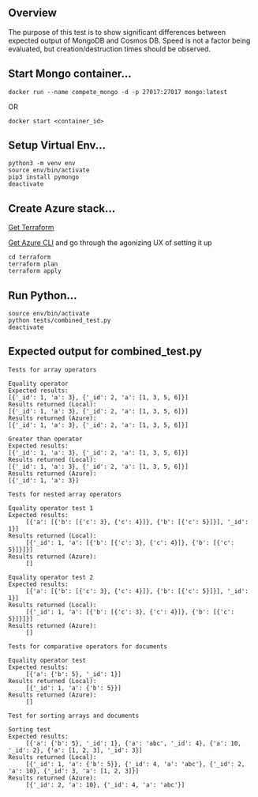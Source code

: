 ## Overview
The purpose of this test is to show significant differences between expected output of MongoDB and Cosmos DB. Speed is not a factor being evaluated, but creation/destruction times should be observed.

## Start Mongo container...
~~~~
docker run --name compete_mongo -d -p 27017:27017 mongo:latest
~~~~
OR
~~~~
docker start <container_id>
~~~~

## Setup Virtual Env...
~~~~
python3 -m venv env
source env/bin/activate
pip3 install pymongo
deactivate
~~~~

## Create Azure stack...

[Get Terraform](https://www.terraform.io/downloads.html)

[Get Azure CLI](https://docs.microsoft.com/en-us/cli/azure/install-azure-cli?view=azure-cli-latest) and go through the agonizing UX of setting it up
~~~~
cd terraform
terraform plan
terraform apply
~~~~

## Run Python...
~~~~
source env/bin/activate
python tests/combined_test.py
deactivate
~~~~

## Expected output for combined_test.py

~~~~
Tests for array operators

Equality operator
Expected results:
[{'_id': 1, 'a': 3}, {'_id': 2, 'a': [1, 3, 5, 6]}]
Results returned (Local):
[{'_id': 1, 'a': 3}, {'_id': 2, 'a': [1, 3, 5, 6]}]
Results returned (Azure):
[{'_id': 1, 'a': 3}, {'_id': 2, 'a': [1, 3, 5, 6]}]

Greater than operator
Expected results:
[{'_id': 1, 'a': 3}, {'_id': 2, 'a': [1, 3, 5, 6]}]
Results returned (Local):
[{'_id': 1, 'a': 3}, {'_id': 2, 'a': [1, 3, 5, 6]}]
Results returned (Azure):
[{'_id': 1, 'a': 3}]

Tests for nested array operators

Equality operator test 1
Expected results:
	 [{'a': [{'b': [{'c': 3}, {'c': 4}]}, {'b': [{'c': 5}]}], '_id': 1}]
Results returned (Local):
	 [{'_id': 1, 'a': [{'b': [{'c': 3}, {'c': 4}]}, {'b': [{'c': 5}]}]}]
Results returned (Azure):
	 []

Equality operator test 2
Expected results:
	 [{'a': [{'b': [{'c': 3}, {'c': 4}]}, {'b': [{'c': 5}]}], '_id': 1}]
Results returned (Local):
	 [{'_id': 1, 'a': [{'b': [{'c': 3}, {'c': 4}]}, {'b': [{'c': 5}]}]}]
Results returned (Azure):
	 []

Tests for comparative operators for documents

Equality operator test
Expected results:
	 [{'a': {'b': 5}, '_id': 1}]
Results returned (Local):
	 [{'_id': 1, 'a': {'b': 5}}]
Results returned (Azure):
	 []

Test for sorting arrays and documents

Sorting test
Expected results:
	 [{'a': {'b': 5}, '_id': 1}, {'a': 'abc', '_id': 4}, {'a': 10, '_id': 2}, {'a': [1, 2, 3], '_id': 3}]
Results returned (Local):
	 [{'_id': 1, 'a': {'b': 5}}, {'_id': 4, 'a': 'abc'}, {'_id': 2, 'a': 10}, {'_id': 3, 'a': [1, 2, 3]}]
Results returned (Azure):
	 [{'_id': 2, 'a': 10}, {'_id': 4, 'a': 'abc'}]
~~~~
